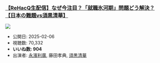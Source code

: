 ### [【ReHacQ生配信】なぜ今注目？「就職氷河期」問題どう解決？【日本の難題vs須黒清華】](https://www.youtube.com/watch?v=FXV6yHy2U2E)
[![](https://img.youtube.com/vi/FXV6yHy2U2E/hqdefault.jpg)](https://www.youtube.com/watch?v=FXV6yHy2U2E)
-   公開日: 2025-02-06
-   視聴数: 70,332
-   **いいね数: 904**
-   出演者: [永濱利廣](/rehacq_fan/people/永濱利廣 "wikilink"), 藤田孝典, [須黒清華](/rehacq_fan/people/須黒清華 "wikilink")
